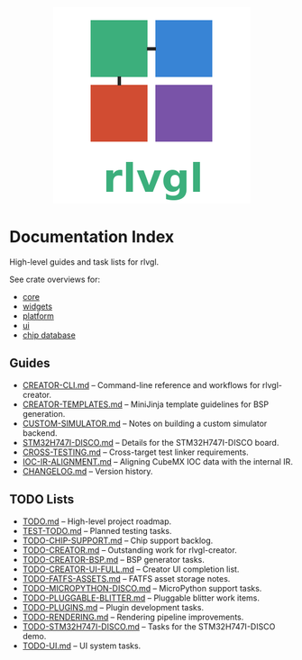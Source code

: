 <!--
docs/README.md - Index of project documentation and TODO lists.
-->
<p align="center">
  <img src="../rlvgl-logo.png" alt="rlvgl" />
</p>

# Documentation Index

High-level guides and task lists for rlvgl.

See crate overviews for:
- [core](../core/README.md)
- [widgets](../widgets/README.md)
- [platform](../platform/README.md)
- [ui](../ui/README.md)
- [chip database](../chipdb/README.md)

## Guides
- [CREATOR-CLI.md](./CREATOR-CLI.md) – Command-line reference and workflows for rlvgl-creator.
- [CREATOR-TEMPLATES.md](./CREATOR-TEMPLATES.md) – MiniJinja template guidelines for BSP generation.
- [CUSTOM-SIMULATOR.md](./CUSTOM-SIMULATOR.md) – Notes on building a custom simulator backend.
- [STM32H747I-DISCO.md](./STM32H747I-DISCO.md) – Details for the STM32H747I-DISCO board.
- [CROSS-TESTING.md](./CROSS-TESTING.md) – Cross-target test linker requirements.
- [IOC-IR-ALIGNMENT.md](./IOC-IR-ALIGNMENT.md) – Aligning CubeMX IOC data with the internal IR.
- [CHANGELOG.md](./CHANGELOG.md) – Version history.

## TODO Lists
- [TODO.md](./TODO.md) – High-level project roadmap.
- [TEST-TODO.md](./TEST-TODO.md) – Planned testing tasks.
- [TODO-CHIP-SUPPORT.md](./TODO-CHIP-SUPPORT.md) – Chip support backlog.
- [TODO-CREATOR.md](./TODO-CREATOR.md) – Outstanding work for rlvgl-creator.
- [TODO-CREATOR-BSP.md](./TODO-CREATOR-BSP.md) – BSP generator tasks.
- [TODO-CREATOR-UI-FULL.md](./TODO-CREATOR-UI-FULL.md) – Creator UI completion list.
- [TODO-FATFS-ASSETS.md](./TODO-FATFS-ASSETS.md) – FATFS asset storage notes.
- [TODO-MICROPYTHON-DISCO.md](./TODO-MICROPYTHON-DISCO.md) – MicroPython support tasks.
- [TODO-PLUGGABLE-BLITTER.md](./TODO-PLUGGABLE-BLITTER.md) – Pluggable blitter work items.
- [TODO-PLUGINS.md](./TODO-PLUGINS.md) – Plugin development tasks.
- [TODO-RENDERING.md](./TODO-RENDERING.md) – Rendering pipeline improvements.
- [TODO-STM32H747I-DISCO.md](./TODO-STM32H747I-DISCO.md) – Tasks for the STM32H747I-DISCO demo.
- [TODO-UI.md](./TODO-UI.md) – UI system tasks.
